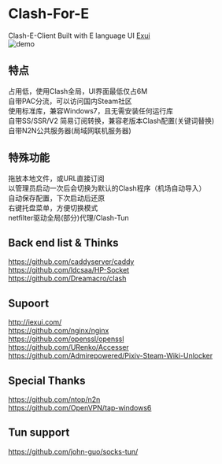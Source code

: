 # Clash-For-E
Clash-E-Client
Built with E language UI [Exui](http://iexui.com/)  
![demo](https://cdn.jsdelivr.net/gh/Admirepowered/Clash-For-E@main/res/demo.png)
## 特点
占用低，使用Clash全局，UI界面最低仅占6M  
自带PAC分流，可以访问国内Steam社区  
使用标准库，兼容Windows7，且无需安装任何运行库  
自带SS/SSR/V2 简易订阅转换，兼容老版本Clash配置(关键词替换)  
自带N2N公共服务器(局域网联机服务器)  
## 特殊功能
拖放本地文件，或URL直接订阅  
以管理员启动一次后会切换为默认的Clash程序（机场自动导入）  
自动保存配置，下次启动后还原  
右键托盘菜单，方便切换模式  
netfilter驱动全局(部分)代理/Clash-Tun  



## Back end list & Thinks
https://github.com/caddyserver/caddy  
https://github.com/ldcsaa/HP-Socket  
https://github.com/Dreamacro/clash  

## Supoort
http://iexui.com/  
https://github.com/nginx/nginx  
https://github.com/openssl/openssl  
https://github.com/URenko/Accesser  
https://github.com/Admirepowered/Pixiv-Steam-Wiki-Unlocker  
## Special Thanks
https://github.com/ntop/n2n  
https://github.com/OpenVPN/tap-windows6  

## Tun support
https://github.com/john-guo/socks-tun/
